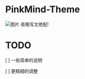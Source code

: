 # PinkMind-Theme
![图片](https://user-images.githubusercontent.com/45514446/146630728-96ecff13-0641-4554-b728-2999157aac44.png)
夜晚写文绝配!
# TODO 
[ ] 一些简单的说明 

[ ] 更精细的调整 

